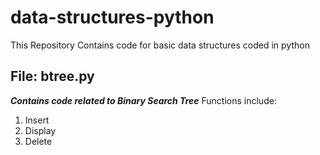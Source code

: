 # data-structures-python
This Repository Contains code for basic data structures coded in python

## File: btree.py
**_Contains code related to Binary Search Tree_**
  Functions include:
  1. Insert
  2. Display
  3. Delete

